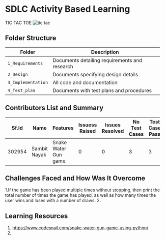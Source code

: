 # SDLC Activity Based Learning
TIC TAC TOE 
![tic tac](https://user-images.githubusercontent.com/86605697/124718198-7aadec00-df23-11eb-9525-007661f721c4.PNG)


## Folder Structure
Folder             | Description
-------------------| -----------------------------------------
`1_Requirements`   | Documents detailing requirements and research
`2_Design`         | Documents specifying design details
`3_Implementation` | All code and documentation
`4_Test_plan`      | Documents with test plans and procedures

## Contributors List and Summary

Sf.Id |  Name        |    Features         | Issuess Raised |Issues Resolved|No Test Cases|Test Case Pass|
-------|-------------|---------------------|----------------|---------------|-------------|--------------|
302954 | Sambit Nayak|Snake Water Gun game |    0           |   0           |   3         |  3           |


## Challenges Faced and How Was It Overcome
1.If the game has been played multiple times without stopping, then print the total number of times the game has played, as well as how many times the user wins and loses with a number of draws.
2.


## Learning Resources
1. https://www.codesnail.com/snake-water-gun-game-using-python/
2. 

